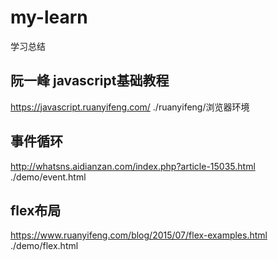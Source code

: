 # my-learn
学习总结

## 阮一峰 javascript基础教程
https://javascript.ruanyifeng.com/
./ruanyifeng/浏览器环境

## 事件循环
http://whatsns.aidianzan.com/index.php?article-15035.html
./demo/event.html 

## flex布局
https://www.ruanyifeng.com/blog/2015/07/flex-examples.html
./demo/flex.html